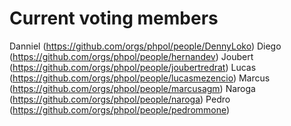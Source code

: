 # Current voting members

Danniel (https://github.com/orgs/phpol/people/DennyLoko)
Diego (https://github.com/orgs/phpol/people/hernandev)
Joubert (https://github.com/orgs/phpol/people/joubertredrat)
Lucas (https://github.com/orgs/phpol/people/lucasmezencio)
Marcus (https://github.com/orgs/phpol/people/marcusagm)
Naroga (https://github.com/orgs/phpol/people/naroga)
Pedro (https://github.com/orgs/phpol/people/pedrommone)
